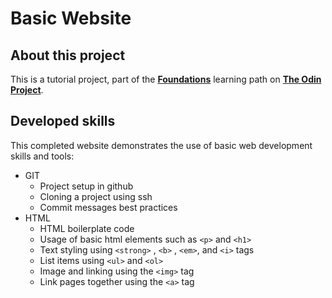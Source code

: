 # Basic Website
## About this project
This is a tutorial project, part of the [**Foundations**](https://www.theodinproject.com/paths/foundations/courses/foundations) learning path on [**The Odin Project**](https://www.theodinproject.com/about).

## Developed skills
This completed website demonstrates the use of basic web development skills and tools:

- GIT
    - Project setup in github
    - Cloning a project using ssh
    - Commit messages best practices
- HTML
    - HTML boilerplate code
    - Usage of basic html elements such as ```<p>``` and ```<h1>```
    - Text styling using ```<strong>``` , ```<b>``` , ```<em>```, and ```<i>``` tags
    - List items using ```<ul>``` and ```<ol>```
    - Image and linking using the ```<img>``` tag
    - Link pages together using the ```<a>``` tag